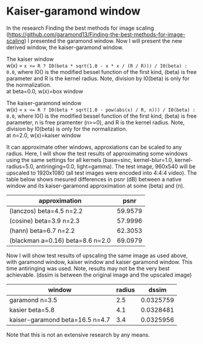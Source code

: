 # Kaiser-garamond window

In the research Finding the best methods for image scaling (https://github.com/garamond13/Finding-the-best-methods-for-image-scaling) I presented the garamond window. Now I will present the new derived window, the kaiser-garamond window.

The kaiser window \
w(x) = `x <= R ? I0(beta * sqrt(1.0 - x * x / (R / R))) / I0(beta) : 0.0`, where I0() is the modified bessel function of the first kind, (beta) is free parameter and R is the kernel radius. Note, division by I0(beta) is only for the normalization. \
at beta=0.0, w(x)=box window

The kaiser-garamond window \
w(x) = `x <= R ? I0(beta * sqrt(1.0 - pow(abs(x) / R, n))) / I0(beta) : 0.0`, where I0() is the modified bessel function of the first kind, (beta) is free parameter, n is free pramenter (n>=0), and R is the kernel radius. Note, division by I0(beta) is only for the normalization. \
at n=2.0, w(x)=kaiser window

It can approximate other windows, approxiations can be scaled to any radius. Here, I will show the test results of approximating some windows using the same settings for all kernels (base=sinc, kernel-blur=1.0, kernel-radius=5.0, antiringing=0.0, light=gamma). The test image, 960x540 will be upscaled to 1920x1080 (all test images were encoded into 4:4:4 video). The table below shows mesured differences in psnr (dB) between a native window and its kaiser-garamond approximation at some (beta) and (n).

| approximation | psnr |
| --- | --- |
| (lanczos) beta=4.5 n=2.2 | 59.9579 |
| (cosine) beta=3.9 n=2.3 | 57.9996 |
| (hann) beta=6.7 n=2.2 | 62.3053 |
| (blackman a=0.16) beta=8.6 n=2.0 | 69.0979 |

Now I will show test results of upscaling the same image as used above, with garamond window, kaiser window and kaiser garamond window. This time antiringing was used. Note, results may not be the very best achievable. (dssim is between the original image and the upscaled image)

| window | radius | dssim |
| --- | --- | --- |
| garamond n=3.5 | 2.5 | 0.0325759 |
| kasier beta=5.8 | 4.1 | 0.0328481 |
| kaiser-garamond beta=16.5 n=4.7 | 3.4 | 0.0325956 |

Note that this is not an extensive research by any means.
